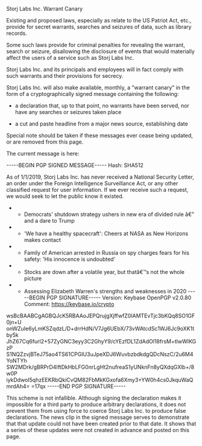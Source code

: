 ---
---

Storj Labs Inc. Warrant Canary

Existing and proposed laws, especially as relate to the US Patriot Act, etc., provide for secret warrants,
searches and seizures of data, such as library records.

Some such laws provide for criminal penalties for revealing the warrant, search or seizure, disallowing the
disclosure of events that would materially affect the users of a service such as Storj Labs Inc.

Storj Labs Inc. and its principals and employees will in fact comply with such warrants and their provisions
for secrecy.

Storj Labs Inc. will also make available, monthly, a "warrant canary" in the form of a cryptographically signed
message containing the following:

- a declaration that, up to that point, no warrants have been served, nor have any searches or seizures
  taken place

- a cut and paste headline from a major news source, establishing date

Special note should be taken if these messages ever cease being updated, or are removed from this page.

The current message is here:

-----BEGIN PGP SIGNED MESSAGE-----
Hash: SHA512

As of 1/1/2019, Storj Labs Inc. has never received a National Security Letter, an order under the Foreign Intelligence
 Surveillance Act, or any other classified request for user information. If we ever receive such a request, we would
 seek to let the public know it existed.

- - Democrats' shutdown strategy ushers in new era of divided rule â€” and a dare to Trump
- - 'We have a healthy spacecraft': Cheers at NASA as New Horizons makes contact
- - Family of American arrested in Russia on spy charges fears for his safety: 'His innocence is undoubted'
- - Stocks are down after a volatile year, but thatâ€™s not the whole picture
- - Assessing Elizabeth Warren's strengths and weaknesses in 2020
-----BEGIN PGP SIGNATURE-----
Version: Keybase OpenPGP v2.0.80
Comment: https://keybase.io/crypto

wsBcBAABCgAGBQJcK5RBAAoJEPQrujgXjffwfZ0IAMTEvTjc3bKQq8SO1GF0jn+U
onWZuIe6yLmKSZqdzL/D+drrHdN/V7Jg6UEbX/73vWAtcdSc1WJ6Jc9oXK1tby5k
JhZ67Cq6furl2+57ZyGNC3eyy3C2GhyY9/cYEzfDL1ZdAdOl18frsM+tIwWIKGzP
S1NQZzvjBTeJ75ao4TS61CPGIU3uJpeXDJ6WuvbzbdkdgQDcNszC/2u6M4YoNTYh
SW2MDrk/gBRPrD4IftDkHbLFG0nrLgHt2nufreaS1yUNknFn8yQXdqGXlb+/8w0P
iykDdwoI5qhzEEKRbQkiCvQM82FbMkKGxofa6Xmy3+YW0h4cs0JkquWaQmrdAh4=
=17qx
-----END PGP SIGNATURE-----

This scheme is not infallible.  Although signing the declaration makes it impossible for a third party to produce
arbitrary declarations, it does not prevent them from using force to coerce Storj Labs Inc. to produce false
declarations. The news clip in the signed message serves to demonstrate that that update could not have been
created prior to that date.  It shows that a series of these updates were not created in advance and posted
on this page.